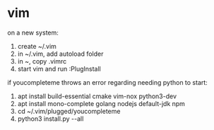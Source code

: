 # vim
on a new system:
1. create ~/.vim
2. in ~/.vim, add autoload folder
3. in ~, copy .vimrc
4. start vim and run :PlugInstall

if youcompleteme throws an error regarding needing python to start:
1. apt install build-essential cmake vim-nox python3-dev
2. apt install mono-complete golang nodejs default-jdk npm
3. cd ~/.vim/plugged/youcompleteme
4. python3 install.py --all
